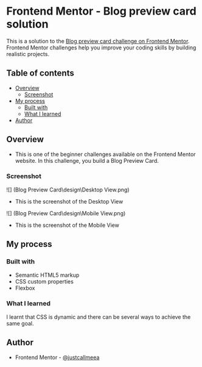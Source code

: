 # Frontend Mentor - Blog preview card solution

This is a solution to the [Blog preview card challenge on Frontend Mentor](https://www.frontendmentor.io/challenges/blog-preview-card-ckPaj01IcS). Frontend Mentor challenges help you improve your coding skills by building realistic projects. 

## Table of contents

- [Overview](#overview)
  - [Screenshot](#screenshot)
- [My process](#my-process)
  - [Built with](#built-with)
  - [What I learned](#what-i-learned)
- [Author](#author)

## Overview
- This is one of the beginner challenges available on the Frontend Mentor website. In this challenge, you build a Blog Preview Card.

### Screenshot

![] (Blog Preview Card\design\Desktop View.png)
- This is the screenshot of the Desktop View

![] (Blog Preview Card\design\Mobile View.png)
- This is the screenshot of the Mobile View

## My process

### Built with

- Semantic HTML5 markup
- CSS custom properties
- Flexbox

### What I learned

I learnt that CSS is dynamic and there can be several ways to achieve the same goal.

## Author
- Frontend Mentor - [@justcallmeea](https://www.frontendmentor.io/profile/justcallmeea)
